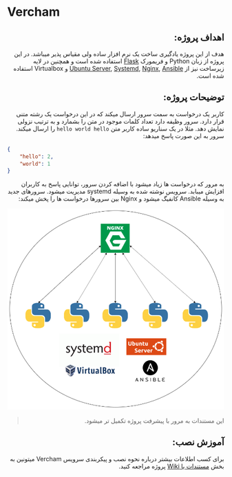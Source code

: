 # Vercham

<div dir="rtl">

## اهداف پروژه:

هدف از این پروژه یادگیری ساخت یک نرم افزار ساده ولی مقیاس پذیر میباشد. در این پروژه از زبان Python و فریمورک [Flask](https://flask.palletsprojects.com/en/1.1.x/) استفاده شده است و همچنین در لایه زیرساخت نیز از [Ubuntu Server](https://ubuntu.com/server), [Systemd](https://en.wikipedia.org/wiki/Systemd), [Nginx](https://www.nginx.com/), [Ansible](https://www.ansible.com/) و Virtualbox استفاده شده است.

## توضیحات پروژه:

کاربر یک درخواست به سمت سرور ارسال میکند که در این درخواست یک رشته متنی قرار دارد. سرور وظیفه دارد تعداد کلمات موجود در متن را بشمارد و به ترتیب نزولی نمایش دهد. مثلا در یک سناریو ساده کاربر متن `hello world hello` را ارسال میکند. سرور به این صورت پاسخ میدهد:

</div>

```json
{
    "hello": 2,
    "world": 1
}

```

<div dir="rtl">

به مرور که درخواست ها زیاد میشود با اضافه کردن سرور، توانایی پاسخ به کاربران افزایش میبابد. سرویس نوشته شده به وسیله systemd مدیریت میشود. سرورهای جدید به وسیله Ansible کانفیگ میشود و Nginx بین سرورها درخواست ها را پخش میکند:

![alt text](./arch.png "Logo Title Text 1")

> این مستندات به مرور با پیشرفت پروژه تکمیل تر میشود.

## آموزش نصب:

برای کسب اطلاعات بیشتر درباره نحوه نصب و پیکربندی سرویس Vercham میتونین به بخش [مستندات یا Wiki](https://github.com/itspooya/Vercham/wiki) پروژه مراجعه کنید. 

 </div>
